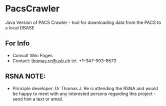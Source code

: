 # PacsCrawler
Java Version of PACS Crawler - tool for downloading data from the PACS to a local DBASE

## For Info
- Consult Wiki Pages
- Contact: thomas.re@usb.ch    tel. +1-347-903-8573

## RSNA NOTE:
- Principle developer: Dr Thomas J. Re is attending the RSNA and would be happy to meet with any interested persons regarding this project - send him a text or email.
